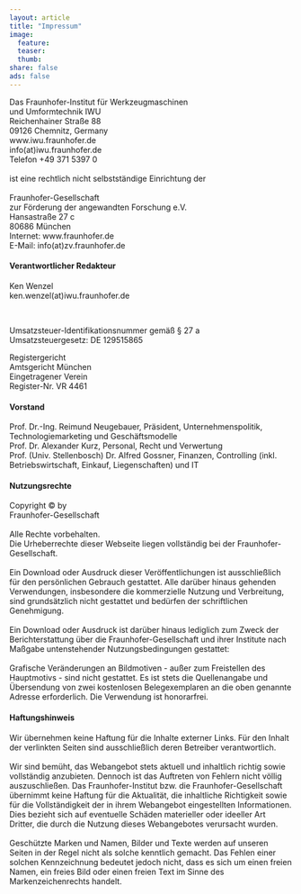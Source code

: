 ```yaml
---
layout: article
title: "Impressum"
image:
  feature:
  teaser:
  thumb:
share: false
ads: false
---
```


<pre style="font-size: inherit; font-family: inherit">
Das Fraunhofer-Institut für Werkzeugmaschinen
und Umformtechnik IWU
Reichenhainer Straße 88
09126 Chemnitz, Germany
www.iwu.fraunhofer.de
info(at)iwu.fraunhofer.de
Telefon +49 371 5397 0

ist eine rechtlich nicht selbstständige Einrichtung der

Fraunhofer-Gesellschaft 
zur Förderung der angewandten Forschung e.V.
Hansastraße 27 c
80686 München
Internet: www.fraunhofer.de
E-Mail: info(at)zv.fraunhofer.de
</pre>


#### Verantwortlicher Redakteur

<pre style="font-size: inherit; font-family: inherit">
Ken Wenzel
ken.wenzel(at)iwu.fraunhofer.de
</pre>


<br>

<pre style="font-size: inherit; font-family: inherit">
Umsatzsteuer-Identifikationsnummer gemäß § 27 a
Umsatzsteuergesetz: DE 129515865
</pre>

<pre style="font-size: inherit; font-family: inherit">
Registergericht
Amtsgericht München
Eingetragener Verein
Register-Nr. VR 4461
</pre>

#### Vorstand
<pre style="font-size: inherit; font-family: inherit; white-space: pre-wrap">
Prof. Dr.-Ing. Reimund Neugebauer, Präsident, Unternehmenspolitik, Technologiemarketing und Geschäftsmodelle
Prof. Dr. Alexander Kurz, Personal, Recht und Verwertung
Prof. (Univ. Stellenbosch) Dr. Alfred Gossner, Finanzen, Controlling (inkl. Betriebswirtschaft, Einkauf, Liegenschaften) und IT
</pre>

#### Nutzungsrechte

<pre style="font-size: inherit; font-family: inherit; white-space: pre-wrap">
Copyright © by
Fraunhofer-Gesellschaft

Alle Rechte vorbehalten.
Die Urheberrechte dieser Webseite liegen vollständig bei der Fraunhofer-Gesellschaft.

Ein Download oder Ausdruck dieser Veröffentlichungen ist ausschließlich für den persönlichen Gebrauch gestattet. Alle darüber hinaus gehenden Verwendungen, insbesondere die kommerzielle Nutzung und Verbreitung, sind grundsätzlich nicht gestattet und bedürfen der schriftlichen Genehmigung.

Ein Download oder Ausdruck ist darüber hinaus lediglich zum Zweck der Berichterstattung über die Fraunhofer-Gesellschaft und ihrer Institute nach Maßgabe untenstehender Nutzungsbedingungen gestattet:

Grafische Veränderungen an Bildmotiven - außer zum Freistellen des Hauptmotivs - sind nicht gestattet. Es ist stets die Quellenangabe und Übersendung von zwei kostenlosen Belegexemplaren an die oben genannte Adresse erforderlich. Die Verwendung ist honorarfrei.
</pre>

#### Haftungshinweis

<pre style="font-size: inherit; font-family: inherit; white-space: pre-wrap">
Wir übernehmen keine Haftung für die Inhalte externer Links. Für den Inhalt der verlinkten Seiten sind ausschließlich deren Betreiber verantwortlich.

Wir sind bemüht, das Webangebot stets aktuell und inhaltlich richtig sowie vollständig anzubieten. Dennoch ist das Auftreten von Fehlern nicht völlig auszuschließen. Das Fraunhofer-Institut bzw. die Fraunhofer-Gesellschaft übernimmt keine Haftung für die Aktualität, die inhaltliche Richtigkeit sowie für die Vollständigkeit der in ihrem Webangebot eingestellten Informationen. Dies bezieht sich auf eventuelle Schäden materieller oder ideeller Art Dritter, die durch die Nutzung dieses Webangebotes verursacht wurden.

Geschützte Marken und Namen, Bilder und Texte werden auf unseren Seiten in der Regel nicht als solche kenntlich gemacht. Das Fehlen einer solchen Kennzeichnung bedeutet jedoch nicht, dass es sich um einen freien Namen, ein freies Bild oder einen freien Text im Sinne des Markenzeichenrechts handelt.
</pre>
